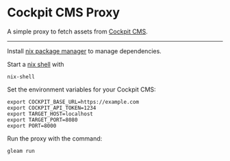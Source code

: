 # Cockpit CMS Proxy

A simple proxy to fetch assets from [Cockpit CMS](https://getcockpit.com/).

---

Install [nix package manager](https://nixos.org/download.html) to manage dependencies.

Start a [nix shell](https://nixos.org/manual/nix/unstable/command-ref/nix-shell.html#options) with

```shell
nix-shell
```

Set the environment variables for your Cockpit CMS:

```shell
export COCKPIT_BASE_URL=https://example.com
export COCKPIT_API_TOKEN=1234
export TARGET_HOST=localhost
export TARGET_PORT=8080
export PORT=8000
```

Run the proxy with the command:

```shell
gleam run
```
